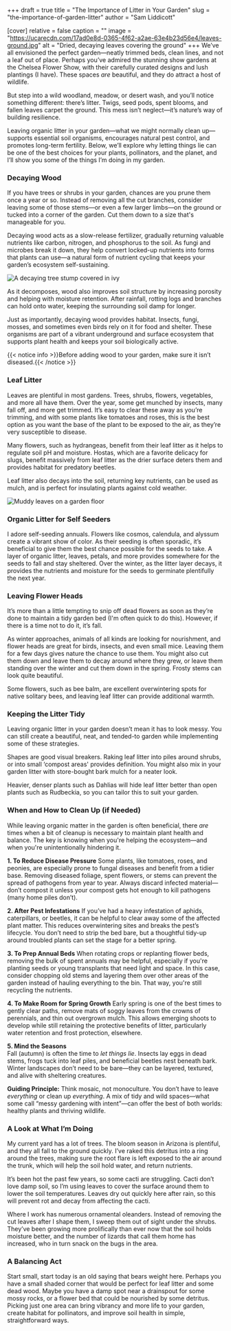 +++
draft = true
title = "The Importance of Litter in Your Garden"
slug = "the-importance-of-garden-litter"
author = "Sam Liddicott"

[cover]
relative = false
caption = ""
image = "https://ucarecdn.com/17ad0e8d-0365-4f62-a2ae-63e4b23d56e4/leaves-ground.jpg"
alt = "Dried, decaying leaves covering the ground"
+++
We’ve all envisioned the perfect garden—neatly trimmed beds, clean lines, and not a leaf out of place. Perhaps you’ve admired the stunning show gardens at the Chelsea Flower Show, with their carefully curated designs and lush plantings (I have). These spaces *are* beautiful, and they do attract a host of wildlife.

But step into a wild woodland, meadow, or desert wash, and you’ll notice something different: there’s litter. Twigs, seed pods, spent blooms, and fallen leaves carpet the ground. This mess isn’t neglect—it’s nature’s way of building resilience.

Leaving organic litter in your garden—what we might normally clean up—supports essential soil organisms, encourages natural pest control, and promotes long-term fertility. Below, we’ll explore why letting things lie can be one of the best choices for your plants, pollinators, and the planet, and I’ll show you some of the things I’m doing in my garden.

### Decaying Wood

If you have trees or shrubs in your garden, chances are you prune them once a year or so. Instead of removing all the cut branches, consider leaving some of those stems—or even a few larger limbs—on the ground or tucked into a corner of the garden. Cut them down to a size that's manageable for you.

Decaying wood acts as a slow-release fertilizer, gradually returning valuable nutrients like carbon, nitrogen, and phosphorus to the soil. As fungi and microbes break it down, they help convert locked-up nutrients into forms that plants can use—a natural form of nutrient cycling that keeps your garden’s ecosystem self-sustaining.

![A decaying tree stump covered in ivy](https://ucarecdn.com/01614760-75d5-4ca1-a068-6fef61412438/close-up-leaves.jpg "Fallen wood also supports additional plant species.")

As it decomposes, wood also improves soil structure by increasing porosity and helping with moisture retention. After rainfall, rotting logs and branches can hold onto water, keeping the surrounding soil damp for longer.

Just as importantly, decaying wood provides habitat. Insects, fungi, mosses, and sometimes even birds rely on it for food and shelter. These organisms are part of a vibrant underground and surface ecosystem that supports plant health and keeps your soil biologically active.

{{< notice info >}}Before adding wood to your garden, make sure it isn’t diseased.{{< /notice >}}

### Leaf Litter

Leaves are plentiful in most gardens. Trees, shrubs, flowers, vegetables, and more all have them. Over the year, some get munched by insects, many fall off, and more get trimmed. It’s easy to clear these away as you’re trimming, and with some plants like tomatoes and roses, this is the best option as you want the base of the plant to be exposed to the air, as they’re very susceptible to disease. 

Many flowers, such as hydrangeas, benefit from their leaf litter as it helps to regulate soil pH and moisture. Hostas, which are a favorite delicacy for slugs, benefit massively from leaf litter as the drier surface deters them and provides habitat for predatory beetles.

Leaf litter also decays into the soil, returning key nutrients, can be used as mulch, and is perfect for insulating plants against cold weather. 

![Muddy leaves on a garden floor](https://ucarecdn.com/bd76b60b-0192-4c4b-84ad-3c90599c06f0/low-angle-view-muddy-yellow-leaves-ground-mixed-with-wooden-sticks-fall.jpg)

### Organic Litter for Self Seeders

I adore self-seeding annuals. Flowers like cosmos, calendula, and alyssum create a vibrant show of color. As their seeding is often sporadic, it’s beneficial to give them the best chance possible for the seeds to take. A layer of organic litter, leaves, petals, and more provides somewhere for the seeds to fall and stay sheltered. Over the winter, as the litter layer decays, it provides the nutrients and moisture for the seeds to germinate plentifully the next year.

### Leaving Flower Heads

It’s more than a little tempting to snip off dead flowers as soon as they’re done to maintain a tidy garden bed (I'm often quick to do this). However, if there is a time not to do it, it’s fall. 



As winter approaches, animals of all kinds are looking for nourishment, and flower heads are great for birds, insects, and even small mice. Leaving them for a few days gives nature the chance to use them. You might also cut them down and leave them to decay around where they grew, or leave them standing over the winter and cut them down in the spring. Frosty stems can look quite beautiful. 

Some flowers, such as bee balm, are excellent overwintering spots for native solitary bees, and leaving leaf litter can provide additional warmth. 

### Keeping the Litter Tidy

Leaving organic litter in your garden doesn’t mean it has to look messy. You can still create a beautiful, neat, and tended-to garden while implementing some of these strategies.

Shapes are good visual breakers. Raking leaf litter into piles around shrubs, or into small ‘compost areas' provides definition. You might also mix in your garden litter with store-bought bark mulch for a neater look.

Heavier, denser plants such as Dahlias will hide leaf litter better than open plants such as Rudbeckia, so you can tailor this to suit your garden. 

### When and How to Clean Up (if Needed)

While leaving organic matter in the garden is often beneficial, there *are* times when a bit of cleanup is necessary to maintain plant health and balance. The key is knowing when you're helping the ecosystem—and when you're unintentionally hindering it.

**1. To Reduce Disease Pressure**
Some plants, like tomatoes, roses, and peonies, are especially prone to fungal diseases and benefit from a tidier base. Removing diseased foliage, spent flowers, or stems can prevent the spread of pathogens from year to year. Always discard infected material—don’t compost it unless your compost gets hot enough to kill pathogens (many home piles don’t).

**2. After Pest Infestations**
If you’ve had a heavy infestation of aphids, caterpillars, or beetles, it can be helpful to clear away some of the affected plant matter. This reduces overwintering sites and breaks the pest’s lifecycle. You don’t need to strip the bed bare, but a thoughtful tidy-up around troubled plants can set the stage for a better spring.

**3. To Prep Annual Beds**
When rotating crops or replanting flower beds, removing the bulk of spent annuals may be helpful, especially if you're planting seeds or young transplants that need light and space. In this case, consider chopping old stems and layering them over other areas of the garden instead of hauling everything to the bin. That way, you're still recycling the nutrients.

**4. To Make Room for Spring Growth**
Early spring is one of the best times to gently clear paths, remove mats of soggy leaves from the crowns of perennials, and thin out overgrown mulch. This allows emerging shoots to develop while still retaining the protective benefits of litter, particularly water retention and frost protection, elsewhere.

**5. Mind the Seasons** \
Fall (autumn) is often the time to *let things lie*. Insects lay eggs in dead stems, frogs tuck into leaf piles, and beneficial beetles nest beneath bark. Winter landscapes don’t need to be bare—they can be layered, textured, and alive with sheltering creatures.

**Guiding Principle:** Think mosaic, not monoculture. You don’t have to leave *everything* or clean up *everything*. A mix of tidy and wild spaces—what some call “messy gardening with intent”—can offer the best of both worlds: healthy plants and thriving wildlife.

### A Look at What I’m Doing

My current yard has a lot of trees. The bloom season in Arizona is plentiful, and they all fall to the ground quickly. I’ve raked this detritus into a ring around the trees, making sure the root flare is left exposed to the air around the trunk, which will help the soil hold water, and return nutrients. 

It’s been hot the past few years, so some cacti are struggling. Cacti don’t love damp soil, so I’m using leaves to cover the surface around them to lower the soil temperatures. Leaves dry out quickly here after rain, so this will prevent rot and decay from affecting the cacti.

Where I work has numerous ornamental oleanders. Instead of removing the cut leaves after I shape them, I sweep them out of sight under the shrubs. They’ve been growing more prolifically than ever now that the soil holds moisture better, and the number of lizards that call them home has increased, who in turn snack on the bugs in the area.

### A Balancing Act

Start small, start today is an old saying that bears weight here. Perhaps you have a small shaded corner that would be perfect for leaf litter and some dead wood. Maybe you have a damp spot near a drainspout for some mossy rocks, or a flower bed that could be nourished by some detritus. Picking just one area can bring vibrancy and more life to your garden, create habitat for pollinators, and improve soil health in simple, straightforward ways.
